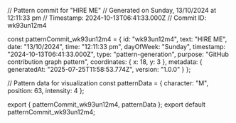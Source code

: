// Pattern commit for "HIRE ME"
// Generated on Sunday, 13/10/2024 at 12:11:33 pm
// Timestamp: 2024-10-13T06:41:33.000Z
// Commit ID: wk93un12m4

const patternCommit_wk93un12m4 = {
  id: "wk93un12m4",
  text: "HIRE ME",
  date: "13/10/2024",
  time: "12:11:33 pm",
  dayOfWeek: "Sunday",
  timestamp: "2024-10-13T06:41:33.000Z",
  type: "pattern-generation",
  purpose: "GitHub contribution graph pattern",
  coordinates: {
    x: 18,
    y: 3
  },
  metadata: {
    generatedAt: "2025-07-25T11:58:53.774Z",
    version: "1.0.0"
  }
};

// Pattern data for visualization
const patternData = {
  character: "M",
  position: 63,
  intensity: 4
};

export { patternCommit_wk93un12m4, patternData };
export default patternCommit_wk93un12m4;
